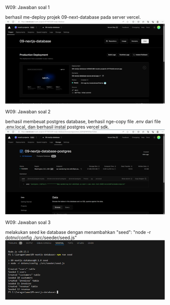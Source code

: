 W09: Jawaban soal 1

berhasil me-deploy projek 09-next-database pada server vercel.
![prak-1](img/soal1.png)

W09: Jawaban soal 2

berhasil membeuat postgres database, berhasil nge-copy file .env dari file .env.local, dan berhasil instal postgres vercel sdk.
![prak-2](img/soal2.png)

W09: Jawaban soal 3

melakukan seed ke database dengan menambahkan "seed": "node -r dotnv/config ./src/seeder/seed.js"
![prak-3](img/soal3.png)